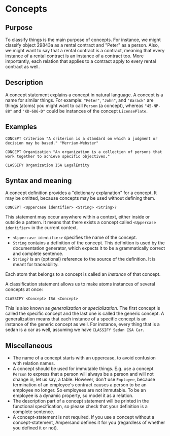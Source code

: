 # Concepts

## Purpose

To classify things is the main purpose of concepts. For instance, we might classify object 29843a as a rental contract and "Peter" as a person. Also, we might want to say that a rental contract is a contract, meaning that every instance of a rental contract is an instance of a contract too. More importantly, each relation that applies to a contract apply to every rental contract as well.

## Description

A concept statement explains a concept in natural language. A concept is a name for similar things. For example: `"Peter"`, `"John"`, and `"Barack"` are things \(atoms\) you might want to call `Person` \(a concept\), whereas `"45-NP-88"` and `"KD-686-D"` could be instances of the concept `LicensePlate`.

## Examples

```text
CONCEPT Criterion "A criterion is a standard on which a judgment or decision may be based." "Merriam-Webster"
```

```text
CONCEPT Organization "An organization is a collection of persons that work together to achieve specific objectives."
```

```text
CLASSIFY Organization ISA LegalEntity
```

## Syntax and meaning

A concept definition provides a "dictionary explanation" for a concept. It may be omitted, because concepts may be used without defining them.

```text
CONCEPT <Uppercase identifier> <String> <String>?
```

This statement may occur anywhere within a context, either inside or outside a pattern. It means that there exists a concept called `<Uppercase identifier>` in the current context.

* `<Uppercase identifier>` specifies the name of the concept.
* `String` contains a definition of the concept. This definition is used by the documentation generator, which expects it to be a grammatically correct and complete sentence.
* `String?` is an \(optional\) reference to the source of the definition. It is meant for traceability.

Each atom that belongs to a concept is called an _instance_ of that concept.

A classification statement allows us to make atoms instances of several concepts at once:

```text
CLASSIFY <Concept> ISA <Concept>
```

This is also known as _generalization_ or _specialization_. The first concept is called the specific concept and the last one is called the generic concept. A generalization means that each instance of a specific concept is an instance of the generic concept as well. For instance, every thing that is a sedan is a car as well, assuming we have `CLASSIFY Sedan ISA Car`.

## Miscellaneous

* The name of a concept starts with an uppercase, to avoid confusion with relation names.
* A concept should be used for immutable things. E.g. use a concept `Person` to express that a person will always be a person and will not change in, let us say, a table. However, don't use `Employee`, because termination of an employee's contract causes a person to be an employee no longer. So employees are not immutable. To be an employee is a dynamic property, so model it as a relation.
* The description part of a concept statement will be printed in the functional specification, so please check that your definition is a complete sentence.
* A concept-statement is not required. If you use a concept without a concept-statement, Ampersand defines it for you \(regardless of whether you defined it or not\).

